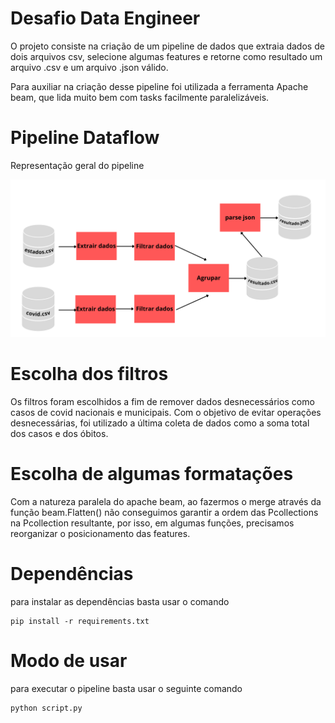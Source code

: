 # Desafio Data Engineer

O projeto consiste na criação de um pipeline de dados que extraia dados de dois arquivos csv, selecione algumas features e retorne como resultado um arquivo .csv e um arquivo .json válido. 

Para auxiliar na criação desse pipeline foi utilizada a ferramenta Apache beam, que lida muito bem com tasks facilmente paralelizáveis.

# Pipeline Dataflow
Representação geral do pipeline

![alt text](docs/pipeline.png)

# Escolha dos filtros

Os filtros foram escolhidos a fim de remover dados desnecessários como casos de covid nacionais e municipais. Com o objetivo de evitar operações desnecessárias, foi utilizado a última coleta de dados como a soma total dos casos e dos óbitos.

# Escolha de algumas formatações

Com a natureza paralela do apache beam, ao fazermos o merge através da função beam.Flatten() não conseguimos garantir a ordem das Pcollections na Pcollection resultante, por isso, em algumas funções, precisamos reorganizar o posicionamento das features.

# Dependências

para instalar as dependências basta usar o comando 

```
pip install -r requirements.txt 
```

# Modo de usar

para executar o pipeline basta usar o seguinte comando

```
python script.py
```